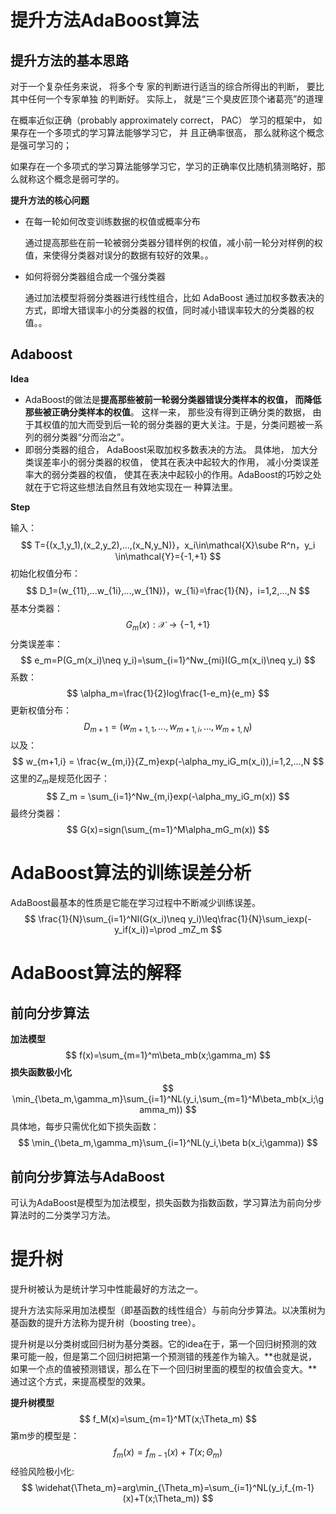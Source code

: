 # 提升方法AdaBoost算法

## 提升方法的基本思路

对于一个复杂任务来说， 将多个专 家的判断进行适当的综合所得出的判断， 要比其中任何一个专家单独 的判断好。 实际上， 就是“三个臭皮匠顶个诸葛亮”的道理  

 在概率近似正确（probably approximately correct， PAC） 学习的框架中， 如果存在一个多项式的学习算法能够学习它， 并 且正确率很高， 那么就称这个概念是强可学习的； 

如果存在一个多项式的学习算法能够学习它，学习的正确率仅比随机猜测略好，那么就称这个概念是弱可学的。

**提升方法的核心问题**

- 在每一轮如何改变训练数据的权值或概率分布

  通过提高那些在前一轮被弱分类器分错样例的权值，减小前一轮分对样例的权值，来使得分类器对误分的数据有较好的效果。。

- 如何将弱分类器组合成一个强分类器

  通过加法模型将弱分类器进行线性组合，比如 AdaBoost 通过加权多数表决的方式，即增大错误率小的分类器的权值，同时减小错误率较大的分类器的权值。。
  

## Adaboost

**Idea**

- AdaBoost的做法是**提高那些被前一轮弱分类器错误分类样本的权值， 而降低那些被正确分类样本的权值**。 这样一来， 那些没有得到正确分类的数据， 由于其权值的加大而受到后一轮的弱分类器的更大关注。于是，分类问题被一系列的弱分类器“分而治之”。 
- 即弱分类器的组合， AdaBoost采取加权多数表决的方法。 具体地， 加大分类误差率小的弱分类器的权值， 使其在表决中起较大的作用， 减小分类误差率大的弱分类器的权值， 使其在表决中起较小的作用。AdaBoost的巧妙之处就在于它将这些想法自然且有效地实现在一 种算法里。  

**Step**

输入：
$$
T={(x_1,y_1),(x_2,y_2),...,(x_N,y_N)}，x_i\in\mathcal{X}\sube R^n，y_i \in\mathcal{Y}={-1,+1}
$$
初始化权值分布：
$$
D_1=(w_{11},...w_{1i},...,w_{1N})，w_{1i}=\frac{1}{N}，i=1,2,...,N
$$
基本分类器：
$$
G_m(x): \mathcal{X}\to\{-1,+1\}
$$
分类误差率：
$$
e_m=P(G_m(x_i)\neq y_i)=\sum_{i=1}^Nw_{mi}I(G_m(x_i)\neq y_i)
$$
系数：
$$
\alpha_m=\frac{1}{2}log\frac{1-e_m}{e_m}
$$
更新权值分布：
$$
D_{m+1}=(w_{m+1,1},...,w_{m+1,i},...,w_{m+1,N})
$$
以及：
$$
w_{m+1,i} = \frac{w_{m,i}}{Z_m}exp(-\alpha_my_iG_m(x_i)),i=1,2,...,N
$$
这里的$Z_m$是规范化因子：
$$
Z_m = \sum_{i=1}^Nw_{m,i}exp(-\alpha_my_iG_m(x))
$$
最终分类器：
$$
G(x)=sign(\sum_{m=1}^M\alpha_mG_m(x))
$$


# AdaBoost算法的训练误差分析

AdaBoost最基本的性质是它能在学习过程中不断减少训练误差。
$$
\frac{1}{N}\sum_{i=1}^NI(G(x_i)\neq y_i)\leq\frac{1}{N}\sum_iexp(-y_if(x_i))=\prod
_mZ_m
$$




# AdaBoost算法的解释

## 前向分步算法

**加法模型**
$$
f(x)=\sum_{m=1}^m\beta_mb(x;\gamma_m)
$$
**损失函数极小化**
$$
\min_{\beta_m,\gamma_m}\sum_{i=1}^NL(y_i,\sum_{m=1}^M\beta_mb(x_i;\gamma_m))
$$
具体地，每步只需优化如下损失函数：
$$
\min_{\beta_m,\gamma_m}\sum_{i=1}^NL(y_i,\beta b(x_i;\gamma))
$$

## 前向分步算法与AdaBoost

可认为AdaBoost是模型为加法模型，损失函数为指数函数，学习算法为前向分步算法时的二分类学习方法。

# 提升树

提升树被认为是统计学习中性能最好的方法之一。

提升方法实际采用加法模型（即基函数的线性组合）与前向分步算法。以决策树为基函数的提升方法称为提升树（boosting tree）。

提升树是以分类树或回归树为基分类器。它的idea在于，第一个回归树预测的效果可能一般，但是第二个回归树把第一个预测错的残差作为输入。**也就是说，如果一个点的值被预测错误，那么在下一个回归树里面的模型的权值会变大。**通过这个方式，来提高模型的效果。

**提升树模型**
$$
f_M(x)=\sum_{m=1}^MT(x;\Theta_m)
$$
第m步的模型是：
$$
f_m(x)=f_{m-1}(x)+T(x;\Theta_m)
$$
经验风险极小化:
$$
\widehat{\Theta_m}=arg\min_{\Theta_m}=\sum_{i=1}^NL(y_i,f_{m-1}(x)+T(x;\Theta_m))
$$






































